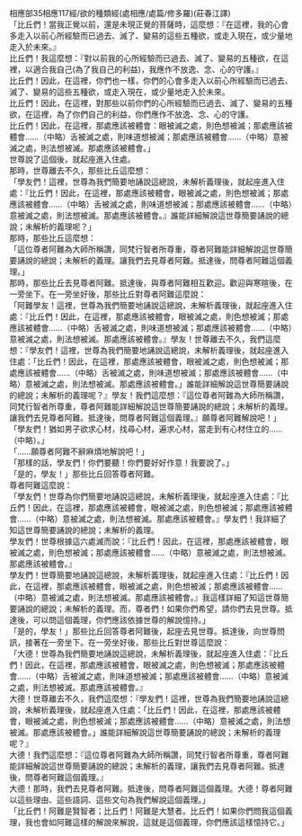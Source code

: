 相應部35相應117經/欲的種類經(處相應/處篇/修多羅)(莊春江譯)  
「比丘們！當我正覺以前，還是未現正覺的菩薩時，這麼想：『在這裡，我的心會多走入以前心所經驗而已過去、滅了、變易的這些五種欲，或走入現在，或少量地走入於未來。』  
比丘們！我這麼想：『對以前我的心所經驗而已過去、滅了、變易的五種欲，在這裡，以適合我自己(為了我自己的利益)，我應作不放逸、念、心的守護。』  
比丘們！因此，在這裡，你們也一樣，你們的心會多走入以前心所經驗而已過去、滅了、變易的這些五種欲，或走入現在，或少量地走入於未來。  
比丘們！因此，在這裡，對那些以前你們的心所經驗而已過去、滅了、變易的五種欲，在這裡，為了你們自己的利益，你們應作不放逸、念、心的守護。  
比丘們！因此，在這裡，那處應該被體會：眼被滅之處，則色想被滅；那處應該被體會……（中略）舌被滅之處，則味道想被滅；那處應該被體會……（中略）意被滅之處，則法想被滅。那處應該被體會。」  
世尊說了這個後，就起座進入住處。  
那時，世尊離去不久，那些比丘這麼想：  
「學友們！這裡，世尊為我們簡要地誦說這總說，未解析義理後，就起座進入住處：『比丘們！因此，在這裡，那處應該被體會，眼被滅之處，則色想被滅；那處應該被體會……（中略）舌被滅之處，則味道想被滅；那處應該被體會……（中略）意被滅之處，則法想被滅。那處應該被體會。』誰能詳細解說這世尊簡要誦說的總說；未解析的義理呢？」  
那時，那些比丘這麼想：  
「這位尊者阿難為大師所稱讚，同梵行智者所尊重，尊者阿難能詳細解說這世尊簡要誦說的總說；未解析的義理。讓我們去見尊者阿難。抵達後，問尊者阿難這個義理。」  
那時，那些比丘去見尊者阿難。抵達後，與尊者阿難相互歡迎。歡迎與寒暄後，在一旁坐下。在一旁坐好後，那些比丘對尊者阿難這麼說：  
「阿難學友！這裡，世尊為我們簡要地誦說這總說，未解析義理後，就起座進入住處：『比丘們！因此，在這裡，那處應該被體會，眼被滅之處，則色想被滅；那處應該被體會……（中略）舌被滅之處，則味道想被滅；那處應該被體會……（中略）意被滅之處，則法想被滅。那處應該被體會。』學友！世尊離去不久，我們這麼想：『學友們！這裡，世尊為我們簡要地誦說這總說，未解析義理後，就起座進入住處：「比丘們！因此，在這裡，那處應該被體會，眼被滅之處，則色想被滅；那處應該被體會……（中略）舌被滅之處，則味道想被滅；那處應該被體會……（中略）意被滅之處，則法想被滅。那處應該被體會。」誰能詳細解說這世尊簡要誦說的總說；未解析的義理呢？』學友！我們這麼想：『這位尊者阿難為大師所稱讚，同梵行智者所尊重，尊者阿難能詳細解說這世尊簡要誦說的總說；未解析的義理。讓我們去見尊者阿難。抵達後，問尊者阿難這個義理。』願尊者阿難解說吧！」  
「學友們！猶如男子欲求心材，找尋心材，遍求心材，當走到有心材住立的……（中略）。」  
「……願尊者阿難不辭麻煩地解說吧！」  
「那樣的話，學友們！你們要聽！你們要好好作意！我要說了。」  
「是的，學友！」那些比丘回答尊者阿難。  
尊者阿難這麼說：  
「學友們！世尊為你們簡要地誦說這總說，未解析義理後，就起座進入住處：『比丘們！因此，在這裡，那處應該被體會，眼被滅之處，則色想被滅；那處應該被體會……（中略）意被滅之處，則法想被滅。那處應該被體會。』學友們！我詳細了知這世尊簡要誦說的總說；未解析的義理。  
學友們！世尊根據這六處滅而說：『比丘們！因此，在這裡，那處應該被體會，眼被滅之處，則色想被滅；那處應該被體會……（中略）意被滅之處，則法想被滅。那處應該被體會。』  
學友們！世尊簡要地誦說這總說，未解析義理後，就起座進入住處：『比丘們！因此，在這裡，那處應該被體會，眼被滅之處，則色想被滅；那處應該被體會……（中略）意被滅之處，則法想被滅。那處應該被體會。』我這樣詳細了知這世尊簡要誦說的總說；未解析的義理。而，尊者們！如果你們希望，請你們去見世尊。抵達後，可以問這個義理，你們應該依據世尊的解說憶持。」  
「是的，學友！」那些比丘回答尊者阿難後，起座去見世尊。抵達後，向世尊問訊，接著在一旁坐下。在一旁坐好後，那些比丘對世尊這麼說：  
「大德！世尊為我們簡要地誦說這總說，未解析義理後，就起座進入住處：『比丘們！因此，在這裡，那處應該被體會，眼被滅之處，則色想被滅；那處應該被體會……（中略）舌被滅之處，則味道想被滅；那處應該被體會……（中略）意被滅之處，則法想被滅。那處應該被體會。』  
大德！世尊離去不久，我們這麼想：『學友們！這裡，世尊為我們簡要地誦說這總說，未解析義理後，就起座進入住處：「比丘們！因此，在這裡，那處應該被體會，眼被滅之處，則色想被滅；那處應該被體會……（中略）意被滅之處，則法想被滅。那處應該被體會。」誰能詳細解說這世尊簡要誦說的總說；未解析的義理呢？』  
大德！我們這麼想：『這位尊者阿難為大師所稱讚，同梵行智者所尊重，尊者阿難能詳細解說這世尊簡要誦說的總說；未解析的義理，讓我們去見尊者阿難。抵達後，問尊者阿難這個義理。』  
大德！那時，我們去見尊者阿難。抵達後，問尊者阿難這個義理。大德！尊者阿難以這些理由、這些語詞、這些文句為我們解說這個義理。」  
「比丘們！阿難是賢智者；比丘們！阿難是大慧者。比丘們！如果你們問我這個義理，我也會如阿難這樣的解說來解說，這就是這個義理，你們應該這樣憶持它。」  
  
  
